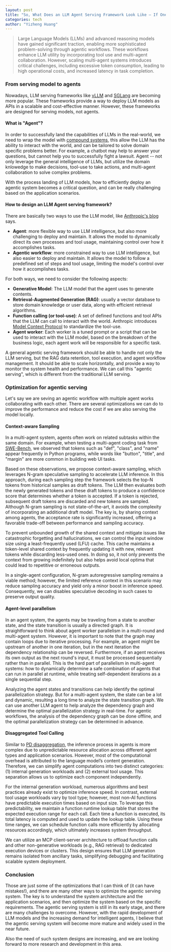 ```yaml
---
layout: post
title: "So, What Does an LLM Agent Serving Framework Look Like — If One Exists?"
categories: tech
author: "Yizheng Huang"
---
```


> Large Language Models (LLMs) and advanced reasoning models have gained significant traction, enabling more sophisticated problem-solving through agentic workflows. These workflows enhance LLM utility by incorporating tool use and multi-agent collaboration. However, scaling multi-agent systems introduces critical challenges, including excessive token consumption, leading to high operational costs, and increased latency in task completion.

### From serving model to agents

Nowadays, LLM serving frameworks like [vLLM](https://github.com/vllm-project/vllm) and [SGLang](https://github.com/sgl-project/sglang) are becoming more popular. These frameworks provide a way to deploy LLM models as APIs in a scalable and cost-effective manner. However, these frameworks are designed for serving models, not agents.

#### What is "Agent"?

In order to successfully land the capabilities of LLMs in the real-world, we need to wrap the model with [compound systems](https://bair.berkeley.edu/blog/2024/02/18/compound-ai-systems/), this allow the LLM has the ability to interact with the world, and can be tailored to solve domain specific problems better. For example, a chatbot may help to answer your questions, but cannot help you to successfully fight a lawsuit. Agent -- not only leverage the general intelligence of LLMs, but utilize the domain knlowedge to make decisions, tool-use to take actions, and multi-agent collaboration to solve complex problems.

With the process landing of LLM models, how to efficiently deploy an agentic system becomes a critical question, and can be really challenging based on the application scenarios.

#### How to design an LLM Agent serving framework?

There are basically two ways to use the LLM model, like [Anthropic's blog](https://www.anthropic.com/engineering/building-effective-agents) says. 

- **Agent**: more flexible way to use LLM intelligence, but also more challenging to deploy and maintain. It allows the model to dynamically direct its own processes and tool usage, maintaining control over how it accomplishes tasks.
- **Agentic workflow**: more constrained way to use LLM intelligence, but also easier to deploy and maintain. It allows the model to follow a predefined set of steps and tool usage, limiting the model's control over how it accomplishes tasks.

For both ways, we need to consider the following aspects:

- **Generative Model**: The LLM model that the agent uses to generate contents.
- **Retrieval-Augmented Generation (RAG)**: usually a vector database to store domain knowledge or user data, along with efficient retrieval algorithms.
- **Function calling (or tool-use)**: A set of defined functions and tool APIs that the LLM can call to interact with the world. Anthropic introduces [Model Context Protocol](https://github.com/modelcontextprotocol) to standardize the tool-use.
- **Agent worker**: Each worker is a tuned prompt or a script that can be used to interact with the LLM model, based on the breakdown of the business logic, each agent work will be responsible for a specific task.

A general agentic serving framework should be able to handle not only the LLM serving, but the RAG data retention, tool execution, and agent workflow management. It should be able to scale horizontally, and provide a way to monitor the system health and performance. We can call this "agentic serving", which is different from the traditional LLM serving.

### Optimization for agentic serving

Let's say we are seving an agentic workflow with multiple agent works collaborating with each other. There are several optimizations we can do to improve the performance and reduce the cost if we are also serving the model locally.

#### Context-aware Sampling

In a multi-agent system, agents often work on related subtasks within the same domain. For example, when testing a multi-agent coding task from [SWE-Bench](https://www.swebench.com/), we observed that tokens such as "def", "class", and "name" appear frequently in Python programs, while words like "button", "title", and "margin" are more common in building web UI tasks.

Based on these observations, we propose context-aware sampling, which leverages N-gram speculative sampling to accelerate LLM inference. In this approach, during each sampling step the framework selects the top-N tokens from historical samples as draft tokens. The LLM then evaluates both the newly generated tokens and these draft tokens to produce a confidence score that determines whether a token is accepted. If a token is rejected, subsequent draft tokens are discarded and new tokens are sampled. Although N-gram sampling is not state-of-the-art, it avoids the complexity of incorporating an additional draft model. The key is, by sharing context among agents, the acceptance rate is significantly increased, offering a favorable trade-off between performance and sampling accuracy.

To prevent unbounded growth of the shared context and mitigate issues like catastrophic forgetting and hallucinations, we can control the input window size using a least-frequently used (LFU) cache. This cache maintains a token-level shared context by frequently updating it with new, relevant tokens while discarding less-used ones. In doing so, it not only prevents the context from growing indefinitely but also helps avoid local optima that could lead to repetitive or erroneous outputs.

In a single-agent configuration, N-gram autoregressive sampling remains a viable method; however, the limited reference context in this scenario may reduce sampling accuracy and yield only a minor boost in inference speed. Consequently, we can disables speculative decoding in such cases to preserve output quality.

#### Agent-level parallelism

In an agent system, the agents may be traveling from a state to another state, and the state transition is usually a directed graph. It is straightforward to think about agent worker parallelism in a multi-round and multi-agent system. However, it is important to note that the graph may contain loops due to iterative processing. For example, an agent might be upstream of another in one iteration, but in the next iteration the dependency relationship can be reversed. Furthermore, if an agent receives its own output as the next round's input, it must be processed sequentially rather than in parallel. This is the hard part of parallelism in multi-agent systems: how to dynamically determine a safe combination of agents that can run in parallel at runtime, while treating self-dependent iterations as a single sequential step.

Analyzing the agent states and transitions can help identify the optimal parallelization strategy. But for a multi-agent system, the state can be a lot and dynamic, resulting a long time to analyze the state transition graph. We can use another LLM agent to help analyze the dependency graph and determine the optimal parallelization strategy in real-time. For agentic workflows, the analysis of the dependency graph can be done offline, and the optimal parallelization strategy can be determined in advance. 


#### Disaggregated Tool Calling

Similar to [PD disaggregation](https://docs.vllm.ai/en/stable/features/disagg_prefill.html), the inference process in agents is more complex due to unpredictable resource allocation across different agent types and application scenarios. However, most of the computational overhead is attributed to the language model’s content generation. Therefore, we can simplify agent computations into two distinct categories: (1) internal generation workloads and (2) external tool usage. This separation allows us to optimize each component independently.

For the internal generation workload, numerous algorithms and best practices already exist to optimize inference speed. In contrast, external tool usage workloads vary by tool type; however, most non-AI functions have predictable execution times based on input size. To leverage this predictability, we maintain a function runtime lookup table that stores the expected execution range for each call. Each time a function is executed, its total latency is computed and used to update the lookup table. Using these time ranges, we can schedule function calls more efficiently by allocating resources accordingly, which ultimately increases system throughput.

We can utilize an MCP client-server architecture to offload function calls and other non-generative workloads (e.g., RAG retrieval) to dedicated execution devices or clusters. This design ensures that LLM generation remains isolated from ancillary tasks, simplifying debugging and facilitating scalable system deployment.


### Conclusion

Those are just some of the optimizations that I can think of (it can have mistakes!), and there are many other ways to optimize the agentic serving system. The key is to understand the system architecture and the application scenarios, and then optimize the system based on the specific requirements. The agentic serving system is still in its early stage, and there are many challenges to overcome. However, with the rapid development of LLM models and the increasing demand for intelligent agents, I believe that the agentic serving system will become more mature and widely used in the near future.

Also the need of such system designs are increasing, and we are looking forward to more research and development in this area. 

